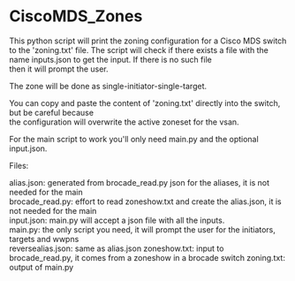 # CiscoMDS_Zones
This python script will print the zoning configuration for a Cisco MDS switch to the 'zoning.txt' file.
The script will check if there exists a file with the name inputs.json to get the input. If there is no such file  
then it will prompt the user.

The zone will be done as single-initiator-single-target.

You can copy and paste the content of 'zoning.txt' directly into the switch, but be careful because  
the configuration will overwrite the active zoneset for the vsan.

For the main script to work you'll only need main.py and the optional input.json.

Files:

alias.json: generated from brocade_read.py json for the aliases, it is not needed for the main  
brocade_read.py: effort to read zoneshow.txt and create the alias.json, it is not needed for the main  
input.json: main.py will accept a json file with all the inputs.  
main.py: the only script you need, it will prompt the user for the initiators, targets and wwpns  
reversealias.json: same as alias.json
zoneshow.txt: input to brocade_read.py, it comes from a zoneshow in a brocade switch
zoning.txt: output of main.py